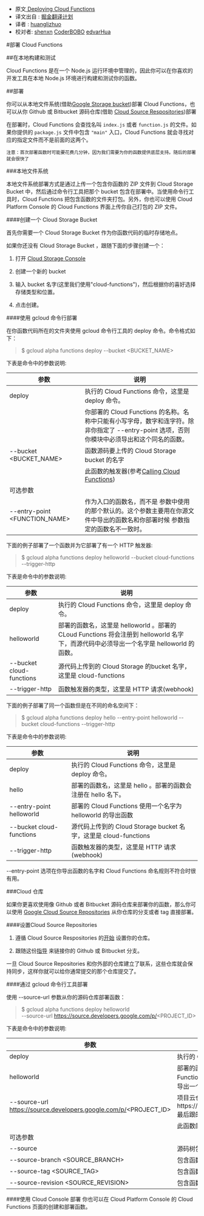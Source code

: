 * 原文[ Deploying Cloud Functions](https://cloud.google.com/functions/deploying)
* 译文出自 : [掘金翻译计划](https://github.com/xitu/gold-miner)
* 译者 : [huanglizhuo](https://github.com/huanglizhuo)
* 校对者: [shenxn](https://github.com/shenxn) [CoderBOBO](https://github.com/CoderBOBO) [edvarHua](https://github.com/edvardHua)


#部署 Cloud Functions

##在本地构建和测试

Cloud Functions 是在一个 Node.js 运行环境中管理的，因此你可以在你喜欢的开发工具在本地 Node.js 环境进行构建和测试你的函数。

##部署

你可以从本地文件系统(借助[Google Storage bucket](https://cloud.google.com/storage/docs/))部署 Cloud Functions，也可以从你 Github 或 Bitbucket 源码仓库(借助 [Cloud Source Respositories](https://cloud.google.com/tools/cloud-repositories/docs/))部署

在部署时，Cloud Functions 会查找名叫 `index.js` 或者 `function.js` 的文件。如果你提供的 `package.js` 文件中包含 `"main"` 入口，Cloud Functions 就会寻找对应的指定文件而不是前面的这两个。

```
注意：首次部署函数时可能要花费几分钟，因为我们需要为你的函数提供底层支持。随后的部署就会很快了

```

###本地文件系统

本地文件系统部署方式是通过上传一个包含你函数的 ZIP 文件到 Cloud Storage Bucket 中，然后通过命令行工具把那个 bucket 包含在部署中。当使用命令行工具时，Cloud Functions 把包含函数的文件夹打包。另外，你也可以使用 Cloud Platform Console 的 Cloud Functions 界面上传你自己打包的 ZIP 文件。

####创建一个 Cloud Storage Bucket

首先你需要一个 Cloud Storage Bucket 作为你函数代码的临时存储地点。

 如果你还没有 Cloud Storage Bucket ，跟随下面的步骤创建一个：

1. 打开 [Cloud Storage Console](https://console.cloud.google.com/project/_/storage/browser?_ga=1.242691842.1008720489.1449201561)

2. 创建一个新的 bucket

3. 输入 bucket 名字(这里我们使用"cloud-functions")，然后根据你的喜好选择存储类型和位置。

4. 点击创建。

####使用 gcloud 命令行部署

在你函数代码所在的文件夹使用 gcloud 命令行工具的 deploy 命令。命令格式如下：

> $ gcloud alpha functions deploy <NAME> --bucket <BUCKET_NAME> <TRIGGER>

下表是命令中的参数说明:

参数|说明
----|----
deploy| 执行的 Cloud Functions 命令，这里是 deploy 命令。
<NAME>| 你部署的 Cloud Functions 的名称。名称中只能有小写字母，数字和连字符。除非你指定了 --entry-point 选项，否则你模块中必须导出和这个同名的函数。
--bucket <BUCKET_NAME>| 函数源码要上传的 Cloud Storage bucket 的名字
<TRIGGER>|此函数的触发器(参考[Calling Cloud Functions](https://cloud.google.com/functions/calling)) 
可选参数|
--entry-point <FUNCTION_NAME>|作为入口的函数名，而不是<NAME> 参数中使用的那个默认的。这个参数主要用在你源文件中导出的函数名和你部署时候<NAME> 参数指定的函数名不一致时。

下面的例子部署了一个函数并为它部署了有一个 HTTP 触发器:

> $ gcloud alpha functions deploy helloworld --bucket cloud-functions --trigger-http

下表是命令中的参数说明:

参数|说明
----|----
deploy| 执行的 Cloud Functions 命令，这里是 deploy 命令。
helloworld| 部署的函数名，这里是 helloworld 。部署的 CLoud Functions 将会注册到 helloworld 名字下，而源代码中必须导出一个名字是 helloworld 的函数。
--bucket cloud-functions| 源代码上传到的 Cloud Storage 的bucket 名字，这里是 cloud-functions
--trigger-http|函数触发器的类型，这里是 HTTP 请求(webhook)

下面的例子部署了同一个函数但是在不同的命名空间下：

> $ gcloud alpha functions deploy hello --entry-point helloworld --bucket cloud-functions --trigger-http

下表是命令中的参数说明:

参数|说明
----|----
deploy| 执行的 Cloud Functions 命令，这里是 deploy 命令。
hello | 部署的函数名，这里是 hello 。部署的函数会注册在 hello 名下。
--entry-point helloworld|部署的 Cloud Functions 使用一个名字为 helloworld 的导出函数
--bucket cloud-functions| 源代码上传到的 Cloud Storage bucket 名字，这里是 cloud-functions
--trigger-http|函数触发器的类型，这里是 HTTP 请求(webhook)

--entry-point 选项在你导出函数的名字和 Cloud Functions 命名规则不符合时很有用。

###Cloud 仓库

如果你更喜欢使用像 Github 或者 Bitbucket 源码仓库来部署你的函数，那么你可以使用 [Google Cloud Source Repositories](https://cloud.google.com/tools/cloud-repositories/docs) 从你仓库的分支或者 tag 直接部署。

####设置Cloud Source Repositories  

1. 遵循 Cloud Source Respositories 的[开始](https://cloud.google.com/tools/cloud-repositories/docs/cloud-repositories-setup) 设置你的仓库。

2. 跟随这份[指导](https://cloud.google.com/tools/cloud-repositories/docs/cloud-repositories-hosted-repository) 来链接你的 Github 或 Bitbucket 分支。

一旦 Cloud Source Repositories 和你外部的仓库建立了联系，这些仓库就会保持同步，这样你就可以给你通常提交的那个仓库提交了。

####通过 gcloud 命令行工具部署

使用 --source-url 参数从你的源码仓库部署函数：

>$ gcloud alpha functions deploy helloworld \
  --source-url https://source.developers.google.com/p/<PROJECT_ID> <TRIGGER>

下表是命令中的参数说明:

参数|说明
----|----
deploy| 执行的 Cloud Functions 命令，这里是 deploy 命令。
helloworld| 部署的函数名，这里是 helloworld 。部署的 CLoud Functions 将会注册到 helloworld 名字下，而源代码中必须导出一个名字是 helloworld 的函数。
--source-url https://source.developers.google.com/p/<PROJECT_ID>| 项目云仓库的 url 。格式应该是https://source.developers.google.com/p/<PROJECT_ID> 最后跟的是你的 Cloud Project ID
<TRIGGER>|此函数的触发器(参考[Calling Cloud Functions](https://cloud.google.com/functions/calling)) 
可选参数|
--source <SOURCE>|源码树包含函数的路径。例如 "/functions"
--source-branch <SOURCE_BRANCH>|包含函数源码的分支名
--source-tag <SOURCE_TAG> |包含函数源码的 tag 名
--source-revision <SOURCE_REVISION>	|包含函数源码的 revision 名

####使用 Cloud Console 部署
你也可以在 Cloud Platform Console 的 Cloud Functions 页面的创建和部署函数。
